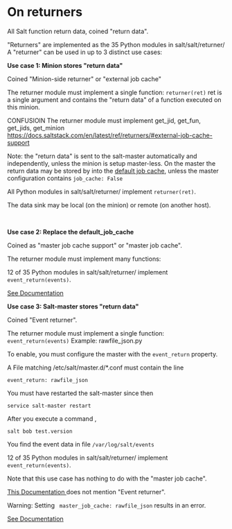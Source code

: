 On returners
====


All Salt function return data, coined "return data".

"Returners" are implemented as the 35 Python modules in salt/salt/returner/
A "returner" can be used in up to 3 distinct use cases:

**Use case 1: Minion stores "return data"**

Coined "Minion-side returner" or "external job cache"

The returner module must implement a single function: `returner(ret)`
ret is a single argument and contains the "return data" of a function executed on this minion.

CONFUSIOIN The returner module must implement get_jid, get_fun, get_jids, get_minion
https://docs.saltstack.com/en/latest/ref/returners/#external-job-cache-support


Note: the "return data" is sent to the salt-master automatically and independently, unless the minion is setup master-less. 
On the master the return data may be stored by into the [default job cache]( https://docs.saltstack.com/en/latest/topics/jobs/job_cache.html#default-job-cache), unless the master configuration contains `job_cache: False `

All Python modules in salt/salt/returner/ implement `returner(ret)`.

The data sink may be local (on the minion) or remote (on another host).

 

**Use case 2:  Replace the default_job_cache**

Coined as "master job cache support" or "master job cache".

The returner module must implement many functions: 

12 of 35 Python modules in salt/salt/returner/ implement ` event_return(events)`.

[See Documentation](https://docs.saltstack.com/en/latest/ref/returners/#master-job-cache-support) 




**Use case 3: Salt-master  stores "return data"**

Coined "Event returner".

The returner module must implement a single function: `event_return(events)`
Example: rawfile_json.py

To enable, you must configure the master with the `event_return` property.

A File  matching /etc/salt/master.d/*.conf must contain the line

  `event_return: rawfile_json`

You must have restarted the salt-master  since then

  `service salt-master restart`

After you execute a command ,

  `salt bob test.version`

You find the event data in file `/var/log/salt/events`

12 of 35 Python modules in salt/salt/returner/ implement ` event_return(events)`.

Note that this use case has nothing to do with the "master job cache".

 [This Documentation ]( https://docs.saltstack.com/en/latest/topics/jobs/external_cache.html) does not  mention  "Event returner".
 
Warning: Setting ` master_job_cache: rawfile_json`  results in an error.


[See Documentation ]( https://docs.saltstack.com/en/latest/ref/returners/#event-returners)



